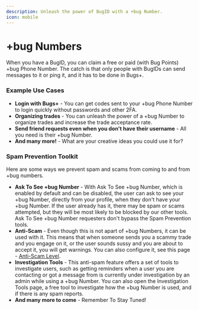 ```yaml
---
description: Unleash the power of BugID with a +bug Number.
icon: mobile
---
```


# +bug Numbers

When you have a BugID, you can claim a free or paid (with Bug Points) +bug Phone Number. The catch is that only people with BugIDs can send messages to it or ping it, and it has to be done in Bugs+.

### Example Use Cases

* **Login with Bugs+** - You can get codes sent to your +bug Phone Number to login quickly without passwords and other 2FA.
* **Organizing trades** - You can unleash the power of a +bug Number to organize trades and increase the trade acceptance rate.
* **Send friend requests even when you don't have their username** - All you need is their +bug Number.
* **And many more!** - What are your creative ideas you could use it for?

### Spam Prevention Toolkit

Here are some ways we prevent spam and scams from coming to and from +bug numbers.

* **Ask To See +bug Number** - With Ask To See +bug Number, which is enabled by default and can be disabled, the user can ask to see your +bug Number, directly from your profile, when they don't have your +bug Number. If the user already has it, there may be spam or scams attempted, but they will be most likely to be blocked by our other tools. Ask To See +bug Number requesters don't bypass the Spam Prevention tools.
* **Anti-Scam** - Even though this is not apart of +bug Numbers, it can be used with it. This means that when someone sends you a scammy trade and you engage on it, or the user sounds sussy and you are about to accept it, you will get warnings. You can also configure it, see this page - [Anti-Scam Level](../trading/change-the-anti-scam-level.md).
* **Investigation Tools** - This anti-spam feature offers a set of tools to investigate users, such as getting reminders when a user you are contacting or got a message from is currently under investigation by an admin while using a +bug Number. You can also open the Investigation Tools page, a free tool to investigate how the +bug Number is used, and if there is any spam reports.
* **And many more to come** - Remember To Stay Tuned!
